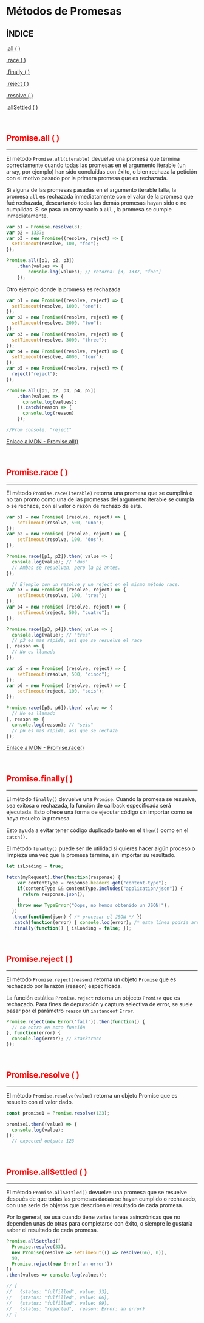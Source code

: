 # <span id="inicio"> Métodos de Promesas

## ÍNDICE

[.all ( )](#all)

[.race ( )](#race)

[.finally ( )](#finally)

[.reject ( )](#reject)

[.resolve ( )](#resolve)

[.allSettled ( )](#settled)

<br>

## <span id="all" style="color: red"> Promise.all ( )

---

El método `Promise.all(iterable)` devuelve una promesa que termina correctamente cuando todas las promesas en el argumento iterable (un array, por ejemplo) han sido concluídas con éxito, o bien rechaza la petición con el motivo pasado por la primera promesa que es rechazada.

Si alguna de las promesas pasadas en el argumento iterable falla, la promesa `all` es rechazada inmediatamente con el valor de la promesa que fué rechazada, descartando todas las demás promesas hayan sido o no cumplidas. Si se pasa un array vacío a `all` , la promesa se cumple inmediatamente.

```javascript
var p1 = Promise.resolve(3);
var p2 = 1337;
var p3 = new Promise((resolve, reject) => {
  setTimeout(resolve, 100, "foo");
});

Promise.all([p1, p2, p3])
    .then(values => {
        console.log(values); // retorna: [3, 1337, "foo"]
    });
```

Otro ejemplo donde la promesa es rechazada

```javascript
var p1 = new Promise((resolve, reject) => {
  setTimeout(resolve, 1000, "one");
});
var p2 = new Promise((resolve, reject) => {
  setTimeout(resolve, 2000, "two");
});
var p3 = new Promise((resolve, reject) => {
  setTimeout(resolve, 3000, "three");
});
var p4 = new Promise((resolve, reject) => {
  setTimeout(resolve, 4000, "four");
});
var p5 = new Promise((resolve, reject) => {
  reject("reject");
});

Promise.all([p1, p2, p3, p4, p5])
    .then(values => {
      console.log(values);
    }).catch(reason => {
      console.log(reason)
    });

//From console: "reject"
```

[Enlace a MDN - Promise.all()](https://developer.mozilla.org/es/docs/Web/JavaScript/Reference/Global_Objects/Promise/all)

<br>

## <span id="race" style="color: red"> Promise.race ( )

---

El método `Promise.race(iterable)` retorna una promesa que se cumplirá o no tan pronto como una de las promesas del argumento iterable se cumpla o se rechace, con el valor o razón de rechazo de ésta.

```javascript
var p1 = new Promise( (resolve, reject) => {
    setTimeout(resolve, 500, "uno");
});
var p2 = new Promise( (resolve, reject) => {
    setTimeout(resolve, 100, "dos");
});

Promise.race([p1, p2]).then( value => {
  console.log(value); // "dos"
  // Ambas se resuelven, pero la p2 antes.
});

  // Ejemplo con un resolve y un reject en el mismo método race.
var p3 = new Promise( (resolve, reject) => {
    setTimeout(resolve, 100, "tres");
});
var p4 = new Promise( (resolve, reject) => {
    setTimeout(reject, 500, "cuatro");
});

Promise.race([p3, p4]).then( value => {
  console.log(value); // "tres"
  // p3 es mas rápida, así que se resuelve el race
}, reason => {
  // No es llamado
});

var p5 = new Promise( (resolve, reject) => {
    setTimeout(resolve, 500, "cinoc");
});
var p6 = new Promise( (resolve, reject) => {
    setTimeout(reject, 100, "seis");
});

Promise.race([p5, p6]).then( value => {
  // No es llamado
}, reason => {
  console.log(reason); // "seis"
  // p6 es mas rápida, así que se rechaza
});
```

[Enlace a MDN - Promise.race()](https://developer.mozilla.org/es/docs/Web/JavaScript/Reference/Global_Objects/Promise/race)

<br>

## <span id="finally" style="color: red"> Promise.finally( )

---

El método `finally()` devuelve una `Promise`. Cuando la promesa se resuelve, sea exitosa o rechazada, la función de callback específicada será ejecutada. Esto ofrece una forma de ejecutar código sin importar como se haya resuelto la promesa.

Esto ayuda a evitar tener código duplicado tanto en el `then()` como en el `catch()`.

El método `finally()` puede ser de utilidad si quieres hacer algún proceso o limpieza una vez que la promesa termina, sin importar su resultado.

```javascript
let isLoading = true;

fetch(myRequest).then(function(response) {
    var contentType = response.headers.get("content-type");
    if(contentType && contentType.includes("application/json")) {
      return response.json();
    }
    throw new TypeError("Oops, no hemos obtenido un JSON!");
  })
  .then(function(json) { /* procesar el JSON */ })
  .catch(function(error) { console.log(error); /* esta línea podría arrojar error, e.g. cuando console = {} */ })
  .finally(function() { isLoading = false; });
```

<br>

## <span id="reject" style="color: red"> Promise.reject ( )

---

El método `Promise.reject(reason)` retorna un objeto `Promise` que es rechazado por la razón (reason) específicada.

La función estática `Promise.reject` retorna un objecto `Promise` que es rechazado. Para fines de depuración y captura selectiva de error, se suele pasar por el parámetro `reason` un  `instanceof` `Error`.

```javascript
Promise.reject(new Error('fail')).then(function() {
  // no entra en esta función
}, function(error) {
  console.log(error); // Stacktrace
});
```

<br>

## <span id="resolve" style="color: red"> Promise.resolve ( )

---

El método `Promise.resolve(value)` retorna un objeto Promise que es resuelto con el valor dado.

```javascript
const promise1 = Promise.resolve(123);

promise1.then((value) => {
  console.log(value);
});
  // expected output: 123
```

<br>

## <span id="settled" style="color: red"> Promise.allSettled ( )

---

El método `Promise.allSettled()` devuelve una promesa que se resuelve después de que todas las promesas dadas se hayan cumplido o rechazado, con una serie de objetos que describen el resultado de cada promesa.

Por lo general, se usa cuando tiene varias tareas asincrónicas que no dependen unas de otras para completarse con éxito, o siempre le gustaría saber el resultado de cada promesa.

```javascript
Promise.allSettled([
  Promise.resolve(33),
  new Promise(resolve => setTimeout(() => resolve(66), 0)),
  99,
  Promise.reject(new Error('an error'))
])
.then(values => console.log(values));

// [
//   {status: "fulfilled", value: 33},
//   {status: "fulfilled", value: 66},
//   {status: "fulfilled", value: 99},
//   {status: "rejected",  reason: Error: an error}
// ]
```
